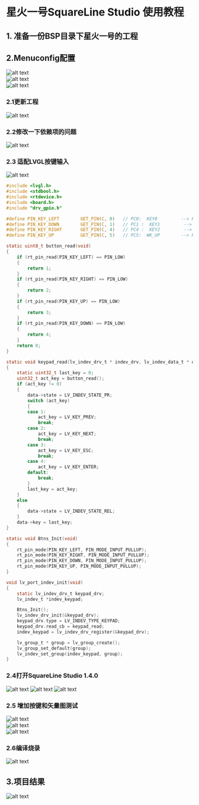 # 星火一号SquareLine Studio 使用教程
## 1. 准备一份BSP目录下星火一号的工程
## 2.Menuconfig配置
![alt text](image/Menuconfig配置.png)  
![alt text](image/Menuconfig配置1.png)   
![alt text](image/Menuconfig配置2.png)   
### 2.1更新工程
![alt text](image/更新工程.png)  
### 2.2修改一下依赖项的问题
![alt text](image/依赖项.png)
### 2.3 适配LVGL按键输入
![alt text](image/适配LVGL按键输入.png)  
```c
#include <lvgl.h>
#include <stdbool.h>
#include <rtdevice.h>
#include <board.h>
#include "drv_gpio.h"

#define PIN_KEY_LEFT        GET_PIN(C, 0)   // PC0:  KEY0         --> KEY
#define PIN_KEY_DOWN        GET_PIN(C, 1)   // PC1 :  KEY1         --> KEY
#define PIN_KEY_RIGHT       GET_PIN(C, 4)   // PC4 :  KEY2         --> KEY
#define PIN_KEY_UP          GET_PIN(C, 5)   // PC5:  WK_UP        --> KEY

static uint8_t button_read(void)
{
    if (rt_pin_read(PIN_KEY_LEFT) == PIN_LOW)
    {
        return 1;
    }
    if (rt_pin_read(PIN_KEY_RIGHT) == PIN_LOW)
    {
        return 2;
    }
    if (rt_pin_read(PIN_KEY_UP) == PIN_LOW)
    {
        return 3;
    }
    if (rt_pin_read(PIN_KEY_DOWN) == PIN_LOW)
    {
        return 4;
    }
    return 0;
}

static void keypad_read(lv_indev_drv_t * indev_drv, lv_indev_data_t * data)
{
    static uint32_t last_key = 0;
    uint32_t act_key = button_read();
    if (act_key != 0)
    {
        data->state = LV_INDEV_STATE_PR;
        switch (act_key)
        {
        case 1:
            act_key = LV_KEY_PREV;
            break;
        case 2:
            act_key = LV_KEY_NEXT;
            break;
        case 3:
            act_key = LV_KEY_ESC;
            break;
        case 4:
            act_key = LV_KEY_ENTER;
        default:
            break;
        }
        last_key = act_key;
    }
    else
    {
        data->state = LV_INDEV_STATE_REL;
    }
    data->key = last_key;
}

static void Btns_Init(void)
{
    rt_pin_mode(PIN_KEY_LEFT, PIN_MODE_INPUT_PULLUP);
    rt_pin_mode(PIN_KEY_RIGHT, PIN_MODE_INPUT_PULLUP);
    rt_pin_mode(PIN_KEY_DOWN, PIN_MODE_INPUT_PULLUP);
    rt_pin_mode(PIN_KEY_UP, PIN_MODE_INPUT_PULLUP);
}

void lv_port_indev_init(void)
{
    static lv_indev_drv_t keypad_drv;
    lv_indev_t *indev_keypad;

    Btns_Init();
    lv_indev_drv_init(&keypad_drv);
    keypad_drv.type = LV_INDEV_TYPE_KEYPAD;
    keypad_drv.read_cb = keypad_read;
    indev_keypad = lv_indev_drv_register(&keypad_drv);

    lv_group_t * group = lv_group_create();
    lv_group_set_default(group);
    lv_indev_set_group(indev_keypad, group);
}
```
### 2.4打开SquareLine Studio 1.4.0
![alt text](image/SquareLine.png)
![alt text](image/SquareLine1.png)
![alt text](image/SquareLine2.png)  
### 2.5 增加按键和矢量图测试
![alt text](image/按键和矢量图1.png)  
![alt text](image/按键和矢量图2.png)  
![alt text](image/按键和矢量图3.png)
### 2.6编译烧录
![alt text](image/编译烧录.png)
## 3.项目结果  
![alt text](image/项目结果.jpg)
